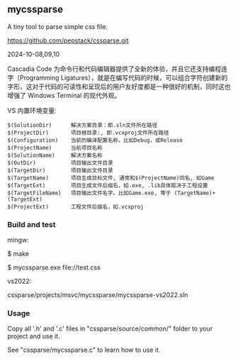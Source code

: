 ## mycssparse


A tiny tool to parse simple css file.

https://github.com/pepstack/cssparse.git

2024-10-08,09,10


Cascadia Code 为命令行和代码编辑器提供了全新的体验，并且它还支持编程连字（Programming Ligatures），就是在编写代码的时候，可以组合字符创建新的字形，这对于代码的可读性和呈现后的用户友好度都是一种很好的机制，同时这也增强了 Windows Terminal 的现代外观。

VS 内置环境变量:

	$(SolutionDir) 	    解决方案目录：即.sln文件所在路径
	$(ProjectDir) 	    项目根目录:, 即.vcxproj文件所在路径
	$(Configuration)    当前的编译配置名称，比如Debug，或Release
	$(ProjectName) 	    当前项目名称
	$(SolutionName)     解决方案名称
	$(OutDir)           项目输出文件目录
	$(TargetDir)        项目输出文件目录
	$(TargetName)       项目生成目标文件, 通常和$(ProjectName)同名, 如Game
	$(TargetExt)        项目生成文件后缀名，如.exe, .lib具体取决于工程设置
	$(TargetFileName)   项目输出文件名字。比如Game.exe, 等于 (TargetName)+(TargetExt)
	$(ProjectExt)       工程文件后缀名，如.vcxproj

### Build and test

mingw:
  
  $ make

  $ mycssparse.exe file://test.css

vs2022:

  cssparse/projects/msvc/mycssparse/mycssparse-vs2022.sln

### Usage

  Copy all '.h' and '.c' files in "cssparse/source/common/" folder to your project and use it.

  See "cssparse/mycssparse.c" to learn how to use it.


